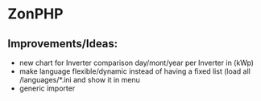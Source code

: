 # ZonPHP 

## Improvements/Ideas:

* new chart for Inverter comparison day/mont/year per Inverter in (kWp)
*  make language flexible/dynamic instead of having a fixed list (load all /languages/*.ini and show it in menu
*  generic importer
